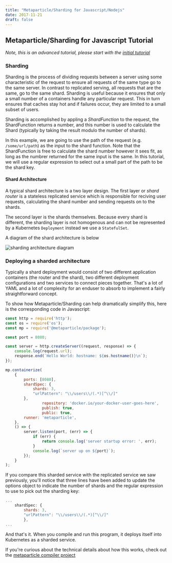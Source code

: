 ```yaml
---
title: "Metaparticle/Sharding for Javascript/Nodejs"
date: 2017-11-21
draft: false
---
```


## Metaparticle/Sharding for Javascript Tutorial

_Note, this is an advanced tutorial, please start with the [initial tutorial](tutorial.md)_

### Sharding
Sharding is the process of dividing requests between a server using some characteristic 
of the request to ensure all requests of the same type go to the same server. In contrast
to replicated serving, all requests that are the same, go to the same shard. Sharding is
useful because it ensures that only a small number of a containers handle any particular
request. This in turn ensures that caches stay hot and if failures occur, they are limited to a small subset of users.

Sharding is accomplished by appling a _ShardFunction_ to the request, the ShardFunction
returns a number, and this number is used to calculate the Shard (typically by taking the
result modulo the number of shards).

In this example, we are going to use the path of the request (e.g. `/some/url/path`) as 
the input to the shard function. Note that the ShardFunction is free to calculate the
shard number however it sees fit, as long as the numbrer returned for the same input is
the same. In this tutorial, we will use a regular expression to select out a small part
of the path to be the shard key.

#### Shard Architecture
A typical shard architecture is a two layer design. The first layer or _shard router_ is
a stateless replicated service which is responsible for reciving user requests, calculating the shard number and sending requests on to the shards.

The second layer is the shards themselves. Because every shard is different, the sharding layer is not homogenous and can not be represented by a Kubernetes `Deployment` instead we use a `StatefulSet`.

A diagram of the shard architecture is below

![sharding architecture diagram](/img/sharded_layers.png "Sharded architecture")

### Deploying a sharded architecture
Typically a shard deployment would consist of two different application containers (the router and the shard), two different deployment configurations and two services to connect pieces together. That's a lot of YAML and a lot of complexity for an enduser to
absorb to implement a fairly straightforward concept.

To show how Metaparticle/Sharding can help dramatically simplify this, here is the corresponding code in Javascript:

```javascript
const http = require('http');
const os = require('os');
const mp = require('@metaparticle/package');

const port = 8080;

const server = http.createServer((request, response) => {
	console.log(request.url);
	response.end(`Hello World: hostname: ${os.hostname()}\n`);
});

mp.containerize(
	{
		ports: [8080],
		shardSpec: {
			shards: 3,
			"urlPattern": "\\/users\\/(.*)[^\\/]"
		},
                repository: 'docker.io/your-docker-user-goes-here',
                publish: true,
                public: true,
		runner: 'metaparticle',
	},
	() => {
		server.listen(port, (err) => {
			if (err) {
				return console.log('server startup error: ', err);
			}
			console.log(`server up on ${port}`);
		});
	}
);

```

If you compare this sharded service with the replicated service we saw previously, you'll notice that three lines have been added to update the options object to
indicate the number of shards and the regular expression to use to pick out the
sharding key:

```javascript
...
	shardSpec: {
		shards: 3,
		"urlPattern": "\\/users\\/(.*)[^\\/]"
        },
...
```

And that's it. When you compile and run this program, it deploys itself into Kubernetes as a sharded service.

If you're curious about the technical details about how this works, check out the
[metaparticle compiler project](https://github.com/metaparticle-io/metaparticle-ast)

